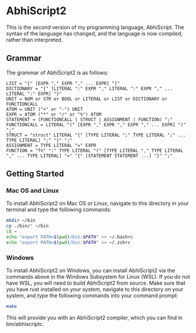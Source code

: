 # AbhiScript2

This is the second version of my programming language, AbhiScript. The syntax of the language has changed, and the language is now compiled, rather than interpreted.

## Grammar

The grammar of AbhiScript2 is as follows:

	LIST = "[" [EXPR "," EXPR "," ... EXPR] "]"
	DICTIONARY = "{" [LITERAL ":" EXPR "," LITERAL ":" EXPR "," ... LITERAL ":" EXPR] "}"
	UNIT = NUM or STR or BOOL or LITERAL or LIST or DICTIONARY or FUNCTIONCALL
	ATOM = UNIT ("+" or "-") UNIT
	EXPR = ATOM ("*" or "/" or "%") ATOM
	STATEMENT = (FUNCTIONCALL | STRUCT | ASSIGNMENT | FUNCTION) ";"
	FUNCTIONCALL = LITERAL "(" [EXPR "," EXPR "," EXPR "," ... EXPR] ")" ";"
	STRUCT = "struct" LITERAL "{" [TYPE LITERAL ";" TYPE LITERAL ";" ... TYPE LITERAL] ";" "}" ";"
	ASSIGNMENT = TYPE LITERAL "=" EXPR
	FUNCTION = "fn" ":" TYPE LITERAL "(" [TYPE LITERAL "," TYPE LITERAL "," ... TYPE LITERAL] "=" "{" [STATEMENT STATEMENT ...] "}" ";"

## Getting Started
### Mac OS and Linux

To install AbhiScript2 on Mac OS or Linux, navigate to this directory in your terminal and type the following commands:
```bash
mkdir ~/bin
cp ./bin/* ~/bin
cd ~
echo "export PATH=$(pwd)/bin:$PATH" >> ~/.bashrc
echo "export PATH=$(pwd)/bin:$PATH" >> ~/.zshrc
```

### Windows

To install AbhiScript2 on Windows, you can install AbhiScript2 via the commands above in the Windows Subsystem for Linux (WSL).
If you do not have WSL, you will need to build AbhiScript2 from source. Make sure that you have rust installed on your system, navigate to this directory on your system, and type the following commands into your command prompt: 

```bash
make
```

This will provide you with an AbhiScript2 compiler, which you can find in bin/abhiscriptc.
